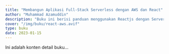 ```yaml
---
title: "Membangun Aplikasi Full-Stack Serverless dengan AWS dan React"
author: "Muhammad Azamuddin"
description: "Buku ini berisi panduan menggunakan Reactjs dengan Serverless AWS."
cover: "/img/buku/react-aws.avif"
type: buku
date: 2023-01-15
---
```


Ini adalah konten detail buku...
